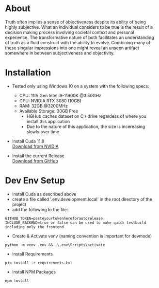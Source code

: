 # About

Truth often implies a sense of objectiveness despite its ability of being highly subjective. What an individual considers to be true is the result of a decision making process involving societal context and personal experience. The transformative nature of both facilitates an understanding of truth as a fluid construct with the ability to evolve. Combining many of these singular impressions into one might reveal an unseen artifact somewhere in between subjectiveness and objectivity.

# Installation

- Tested only using Windows 10 on a system with the following specs:

  - CPU: 11th Gen Intel i9-11900K @3.50GHz
  - GPU: NVIDIA RTX 3080 (10GB)
  - RAM: 32GB @3200MHz
  - Available Storage: 30GB Free
    - HGHub caches dataset on C:\ drive regardess of where you install this application
    - Due to the nature of this application, the size is incereasing slowly over time

- Install Cuda 11.8<br>
  [Download from NVIDIA](https://developer.nvidia.com/cuda-11-8-0-download-archive)

- Install the current Release<br>
  [Download from GitHub](https://github.com/whatphilipcodes/inter/releases)

# Dev Env Setup

- Install Cuda as described above
- create a file called '.env.development.local' in the root directory of the project
- add the following to the file:

```shell
GITHUB_TOKEN=pasteyourtokenhereforautorelease
INCLUDE_BACKEND=true or false can be used to make quick testbuild including only the frontend
```

- Create & Activate venv (naming convention is important for devmode)

```shell
python -m venv .env && .\.env\Scripts\activate
```

- Install Requirements

```shell
pip install -r requirements.txt
```

- Install NPM Packages

```shell
npm install
```
